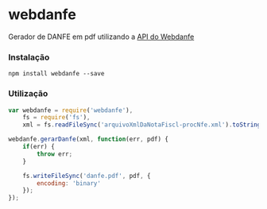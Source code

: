 # webdanfe
Gerador de DANFE em pdf utilizando a [API do Webdanfe](https://www.webdanfe.com.br/danfe/WebDanfeApi.aspx)

### Instalação

`npm install webdanfe --save`

### Utilização

```javascript
var webdanfe = require('webdanfe'),
    fs = require('fs'),
    xml = fs.readFileSync('arquivoXmlDaNotaFiscl-procNfe.xml').toString();

webdanfe.gerarDanfe(xml, function(err, pdf) {
    if(err) {
        throw err;
    }

    fs.writeFileSync('danfe.pdf', pdf, {
        encoding: 'binary'
    });
});
```
